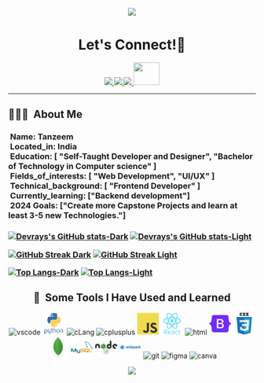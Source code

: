 <p align="center">
  <img src="https://capsule-render.vercel.app/api?type=waving&color=gradient&text=Hi👋&height=100&section=header"/>
</p>

<h1 align="center">
  Let's Connect!💬
</h1>

<p align="center">
<a href="https://tanzeem-portfolio.netlify.app/">
  <img height="50" src="https://user-images.githubusercontent.com/46517096/166972883-f5f1d88c-0246-4374-88ac-ded0f2cf0699.png"/>
</a>
<a href="https://www.linkedin.com/in/mr-tanzeem/">
  <img height="50" src="https://user-images.githubusercontent.com/46517096/166973395-19676cd8-f8ec-4abf-83ff-da8243505b82.png"/>
</a>
<a href="https://twitter.com/Tanzeem_Dev">
  <img height="50" src="https://user-images.githubusercontent.com/46517096/166974271-91dfa250-d70b-4cb9-8707-f1bda1b708c3.png"/>
</a>
<!-- <a href="#">
  <img height="50" src="https://user-images.githubusercontent.com/46517096/166974368-9798f39f-1f46-499c-b14e-81f0a3f83a06.png"/>
</a> -->
  <a href="https://mail.google.com/mail/u/0/?fs=1&tf=cm&source=mailto&to=dev.tanzeem@gmail.com">
  <img height="46" width="53" src="https://banner2.cleanpng.com/20171216/aea/gmail-logo-png-5a3553a6e082c3.6128108415134442629196.jpg"/>
</a>
</p>

---
<h2> 👨🏻‍💻 &nbsp;About Me</h2>
<h3>
&nbsp;Name: Tanzeem <br>
&nbsp;Located_in: India<br>
&nbsp;Education:
  [
    "Self-Taught Developer and Designer",
    "Bachelor of Technology in Computer science"
  ]<br>
&nbsp;Fields_of_interests:
  [
    "Web Development",
    "UI/UX"
  ]<br>
&nbsp;Technical_background:
  [
    "Frontend Developer"
  ] <br>
&nbsp;Currently_learning: ["Backend development"]<br>
&nbsp;2024 Goals: ["Create more Capstone Projects and learn at least 3-5 new Technologies."]<br>
<h3/>


[![Devrays's GitHub stats-Dark](https://github-readme-stats.vercel.app/api?username=tanzeem131&hide_border=true&show_icons=true&rank_icon=github&theme=dark#gh-dark-mode-only)](https://github.com/tanzeem131/github-readme-stats#gh-dark-mode-only)
[![Devrays's GitHub stats-Light](https://github-readme-stats.vercel.app/api?username=tanzeem131&hide_border=false&show_icons=true&rank_icon=github&theme=default#gh-light-mode-only)](https://github.com/tanzeem131/github-readme-stats#gh-light-mode-only)

[![GitHub Streak Dark](https://github-readme-streak-stats.herokuapp.com?&hide_border=true&user=tanzeem131&theme=dark#gh-dark-mode-only)](https://git.io/streak-stats#gh-dark-mode-only)
[![GitHub Streak Light](https://github-readme-streak-stats.herokuapp.com?&hide_border=false&user=emmirays&theme=default#gh-light-mode-only)](https://git.io/streak-stats#gh-light-mode-only)

[![Top Langs-Dark](https://github-readme-stats.vercel.app/api/top-langs/?username=tanzeem131&hide_border=true&layout=compact&theme=dark&exclude_repo=Deep-belief-network-ml-project,blood_donation_app)](https://github.com/tanzeem131/github-readme-stats#gh-dark-mode-only)
[![Top Langs-Light](https://github-readme-stats.vercel.app/api/top-langs/?username=tanzeem131&hide_border=true&layout=compact&theme=default&exclude_repo=Deep-belief-network-ml-project,blood_donation_app)](https://github.com/tanzeem131/github-readme-stats#gh-light-mode-only)
  
<h2  align="center"> 🚀 &nbsp;Some Tools I Have Used and Learned</h2>
<p align="center">
<img src="https://cdn.jsdelivr.net/gh/devicons/devicon/icons/vscode/vscode-original.svg" alt="vscode" width="45" height="45"/>
<img src="https://raw.githubusercontent.com/devicons/devicon/master/icons/python/python-original-wordmark.svg" alt="python" width="45" height="45"/>
<img src="https://cdn.jsdelivr.net/gh/devicons/devicon/icons/c/c-original.svg" alt="cLang" width="45" height="45"/>
<img src="https://cdn.jsdelivr.net/gh/devicons/devicon/icons/cplusplus/cplusplus-original.svg" alt="cplusplus" width="45" height="45"/>
<img src="https://raw.githubusercontent.com/devicons/devicon/master/icons/javascript/javascript-original.svg" alt="javascript" width="45" height="45" />
<img src="https://raw.githubusercontent.com/devicons/devicon/master/icons/react/react-original-wordmark.svg" alt="react" width="45" height="45" />
<img src="https://cdn.jsdelivr.net/gh/devicons/devicon/icons/html5/html5-original.svg" alt="html" width="45" height="45"/>
<img src="https://raw.githubusercontent.com/devicons/devicon/master/icons/bootstrap/bootstrap-plain.svg" alt="bootstrap" width="45" height="45" />
<img src="https://raw.githubusercontent.com/devicons/devicon/master/icons/css3/css3-original-wordmark.svg" alt="css3" width="45" height="45" />
<img src="https://raw.githubusercontent.com/devicons/devicon/master/icons/mongodb/mongodb-original.svg" alt="mongodb" width="45" height="45" />
<img src="https://raw.githubusercontent.com/devicons/devicon/master/icons/mysql/mysql-original-wordmark.svg" alt="mysql" width="45" height="45" />
<img src="https://raw.githubusercontent.com/devicons/devicon/master/icons/nodejs/nodejs-original-wordmark.svg" alt="nodejs" width="45" height="45" />      
<img src="https://raw.githubusercontent.com/devicons/devicon/master/icons/webpack/webpack-original-wordmark.svg" alt="webpack" width="45" height="45" />     
<img src="https://cdn.jsdelivr.net/gh/devicons/devicon/icons/git/git-original.svg" alt="git" width="45" height="45"/>
<img src="https://cdn.jsdelivr.net/gh/devicons/devicon/icons/figma/figma-original.svg" alt="figma" width="45" height="45"/>
<img src="https://cdn.jsdelivr.net/gh/devicons/devicon/icons/canva/canva-original.svg" alt="canva" width="45" height="45"/>
</p>

<p align="center">
  <img src="https://capsule-render.vercel.app/api?type=waving&color=gradient&height=100&section=footer"/>
</p>
